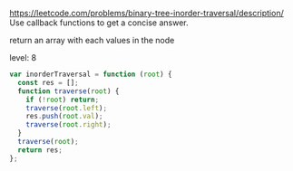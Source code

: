 https://leetcode.com/problems/binary-tree-inorder-traversal/description/
Use callback functions to get a concise answer.

return an array with each values in the node

level: 8

```javascript
var inorderTraversal = function (root) {
  const res = [];
  function traverse(root) {
    if (!root) return;
    traverse(root.left);
    res.push(root.val);
    traverse(root.right);
  }
  traverse(root);
  return res;
};
```
